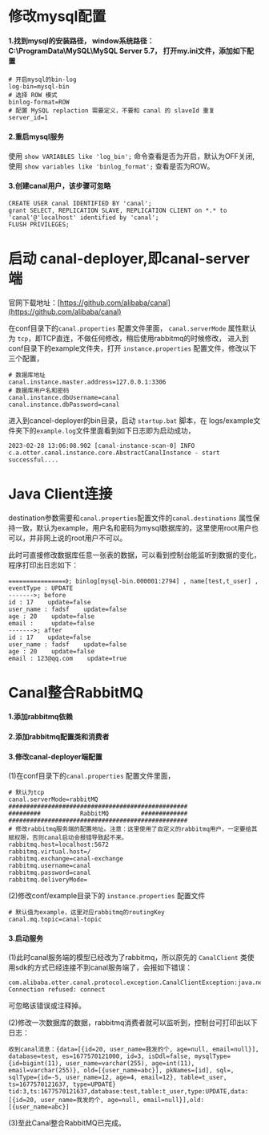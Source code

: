 # 修改mysql配置

#### 1.找到mysql的安装路径， window系统路径：C:\ProgramData\MySQL\MySQL Server 5.7， 打开my.ini文件，添加如下配置

```shell
# 开启mysql的bin-log
log-bin=mysql-bin
# 选择 ROW 模式
binlog-format=ROW
# 配置 MySQL replaction 需要定义，不要和 canal 的 slaveId 重复
server_id=1
```

#### 2.重启mysql服务

使用 `show VARIABLES like 'log_bin';` 命令查看是否为开启，默认为OFF关闭, 使用 `show variables like 'binlog_format';` 查看是否为ROW。

#### 3.创建canal用户，该步骤可忽略

```shell
CREATE USER canal IDENTIFIED BY 'canal';
grant SELECT, REPLICATION SLAVE, REPLICATION CLIENT on *.* to 'canal'@'localhost' identified by 'canal';
FLUSH PRIVILEGES;
```

# 启动 canal-deployer,即canal-server端

官网下载地址：[https://github.com/alibaba/canal](https://github.com/alibaba/canal)

在conf目录下的`canal.properties` 配置文件里面， `canal.serverMode` 属性默认为 `tcp`，即TCP直连，不做任何修改，稍后使用rabbitmq的时候修改，
进入到conf目录下的example文件夹，打开 `instance.properties` 配置文件，修改以下三个配置，

```properties
# 数据库地址
canal.instance.master.address=127.0.0.1:3306
# 数据库用户名和密码
canal.instance.dbUsername=canal
canal.instance.dbPassword=canal
```

进入到cancel-deployer的bin目录，启动 `startup.bat` 脚本，在 logs/example文件夹下的`example.log`文件里面看到如下日志即为启动成功，

```
2023-02-28 13:06:08.902 [canal-instance-scan-0] INFO  c.a.otter.canal.instance.core.AbstractCanalInstance - start successful....
```

# Java Client连接

destination参数需要和`canal.properties`配置文件的`canal.destinations`
属性保持一致，默认为example，用户名和密码为mysql数据库的，这里使用root用户也可以，并非网上说的root用户不可以。

此时可直接修改数据库任意一张表的数据，可以看到控制台能监听到数据的变化，程序打印出日志如下：

```log
================》; binlog[mysql-bin.000001:2794] , name[test,t_user] , eventType : UPDATE
------->; before
id : 17    update=false
user_name : fadsf    update=false
age : 20    update=false
email :     update=false
------->; after
id : 17    update=false
user_name : fadsf    update=false
age : 20    update=false
email : 123@qq.com    update=true
```

# Canal整合RabbitMQ

#### 1.添加rabbitmq依赖

#### 2.添加rabbitmq配置类和消费者

#### 3.修改canal-deployer端配置

(1)在conf目录下的`canal.properties` 配置文件里面，

```properties
# 默认为tcp
canal.serverMode=rabbitMQ
##################################################
######### 		    RabbitMQ	     #############
##################################################
# 修改rabbitmq服务端的配置地址。注意：这里使用了自定义的rabbitmq用户，一定要给其赋权限，否则canal启动会报错导致起不来。
rabbitmq.host=localhost:5672
rabbitmq.virtual.host=/
rabbitmq.exchange=canal-exchange
rabbitmq.username=canal
rabbitmq.password=canal
rabbitmq.deliveryMode=
```

(2)修改conf/example目录下的 `instance.properties` 配置文件

```properties
# 默认值为example，这里对应rabbitmq的routingKey
canal.mq.topic=canal-topic
```

#### 3.启动服务

(1)此时canal服务端的模型已经改为了rabbitmq，所以原先的 `CanalClient` 类使用sdk的方式已经连接不到canal服务端了，会报如下错误：

```properties
com.alibaba.otter.canal.protocol.exception.CanalClientException:java.net.ConnectException: Connection refused: connect
```

可忽略该错误或注释掉。

(2)修改一次数据库的数据，rabbitmq消费者就可以监听到，控制台可打印出以下日志：

```properties
收到canal消息：{data=[{id=20, user_name=我发的个, age=null, email=null}], database=test, es=1677570121000, id=3, isDdl=false, mysqlType={id=bigint(11), user_name=varchar(255), age=int(11), email=varchar(255)}, old=[{user_name=abc}], pkNames=[id], sql=, sqlType={id=-5, user_name=12, age=4, email=12}, table=t_user, ts=1677570121637, type=UPDATE}
tid:3,ts:1677570121637,database:test,table:t_user,type:UPDATE,data:[{id=20, user_name=我发的个, age=null, email=null}],old:[{user_name=abc}]
```

(3)至此Canal整合RabbitMQ已完成。